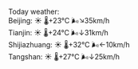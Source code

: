 Today weather:  
Beijing: ☀️   🌡️+23°C 🌬️↘35km/h  
Tianjin: ☀️   🌡️+24°C 🌬️↓31km/h  
Shijiazhuang: ☀️   🌡️+32°C 🌬️←10km/h  
Tangshan: ☀️   🌡️+27°C 🌬️↓25km/h  
